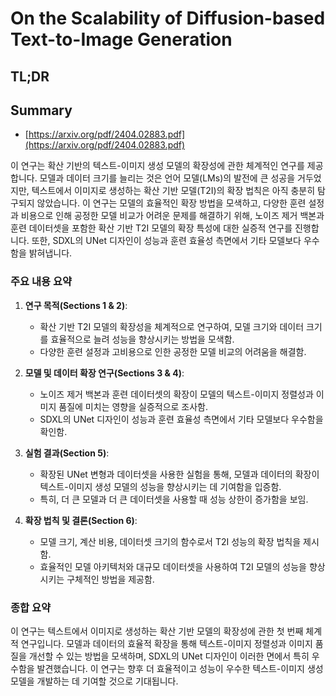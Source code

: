 # On the Scalability of Diffusion-based Text-to-Image Generation
## TL;DR
## Summary
- [https://arxiv.org/pdf/2404.02883.pdf](https://arxiv.org/pdf/2404.02883.pdf)

이 연구는 확산 기반의 텍스트-이미지 생성 모델의 확장성에 관한 체계적인 연구를 제공합니다. 모델과 데이터 크기를 늘리는 것은 언어 모델(LMs)의 발전에 큰 성공을 거두었지만, 텍스트에서 이미지로 생성하는 확산 기반 모델(T2I)의 확장 법칙은 아직 충분히 탐구되지 않았습니다. 이 연구는 모델의 효율적인 확장 방법을 모색하고, 다양한 훈련 설정과 비용으로 인해 공정한 모델 비교가 어려운 문제를 해결하기 위해, 노이즈 제거 백본과 훈련 데이터셋을 포함한 확산 기반 T2I 모델의 확장 특성에 대한 실증적 연구를 진행합니다. 또한, SDXL의 UNet 디자인이 성능과 훈련 효율성 측면에서 기타 모델보다 우수함을 밝혀냅니다.

### 주요 내용 요약

1. **연구 목적(Sections 1 & 2)**:
   - 확산 기반 T2I 모델의 확장성을 체계적으로 연구하여, 모델 크기와 데이터 크기를 효율적으로 늘려 성능을 향상시키는 방법을 모색함.
   - 다양한 훈련 설정과 고비용으로 인한 공정한 모델 비교의 어려움을 해결함.

2. **모델 및 데이터 확장 연구(Sections 3 & 4)**:
   - 노이즈 제거 백본과 훈련 데이터셋의 확장이 모델의 텍스트-이미지 정렬성과 이미지 품질에 미치는 영향을 실증적으로 조사함.
   - SDXL의 UNet 디자인이 성능과 훈련 효율성 측면에서 기타 모델보다 우수함을 확인함.

3. **실험 결과(Section 5)**:
   - 확장된 UNet 변형과 데이터셋을 사용한 실험을 통해, 모델과 데이터의 확장이 텍스트-이미지 생성 모델의 성능을 향상시키는 데 기여함을 입증함.
   - 특히, 더 큰 모델과 더 큰 데이터셋을 사용할 때 성능 상한이 증가함을 보임.

4. **확장 법칙 및 결론(Section 6)**:
   - 모델 크기, 계산 비용, 데이터셋 크기의 함수로서 T2I 성능의 확장 법칙을 제시함.
   - 효율적인 모델 아키텍처와 대규모 데이터셋을 사용하여 T2I 모델의 성능을 향상시키는 구체적인 방법을 제공함.

### 종합 요약

이 연구는 텍스트에서 이미지로 생성하는 확산 기반 모델의 확장성에 관한 첫 번째 체계적 연구입니다. 모델과 데이터의 효율적 확장을 통해 텍스트-이미지 정렬성과 이미지 품질을 개선할 수 있는 방법을 모색하며, SDXL의 UNet 디자인이 이러한 면에서 특히 우수함을 발견했습니다. 이 연구는 향후 더 효율적이고 성능이 우수한 텍스트-이미지 생성 모델을 개발하는 데 기여할 것으로 기대됩니다.